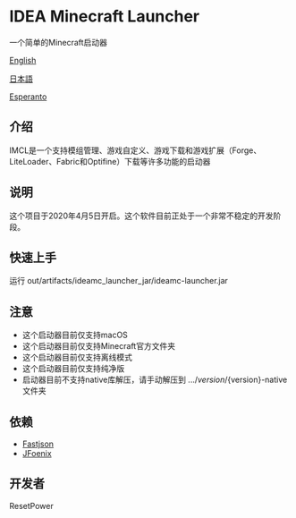 # IDEA Minecraft Launcher
一个简单的Minecraft启动器

[English](README.md)

[日本語](README_ja.md)

[Esperanto](README_eo.md)
## 介绍
IMCL是一个支持模组管理、游戏自定义、游戏下载和游戏扩展（Forge、LiteLoader、Fabric和Optifine）下载等许多功能的启动器
## 说明
这个项目于2020年4月5日开启。这个软件目前正处于一个非常不稳定的开发阶段。
## 快速上手
运行 out/artifacts/ideamc_launcher_jar/ideamc-launcher.jar
## 注意
- 这个启动器目前仅支持macOS
- 这个启动器目前仅支持Minecraft官方文件夹
- 这个启动器目前仅支持离线模式
- 这个启动器目前仅支持纯净版
- 启动器目前不支持native库解压，请手动解压到 .../${version}/${version}-native 文件夹
## 依赖
- [Fastjson](https://github.com/alibaba/fastjson)
- [JFoenix](https://github.com/jfoenixadmin/JFoenix)
## 开发者
ResetPower